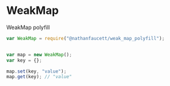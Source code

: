 WeakMap
=======

WeakMap polyfill


```javascript
var WeakMap = require("@nathanfaucett/weak_map_polyfill");


var map = new WeakMap();
var key = {};

map.set(key, "value");
map.get(key); // "value"
````
